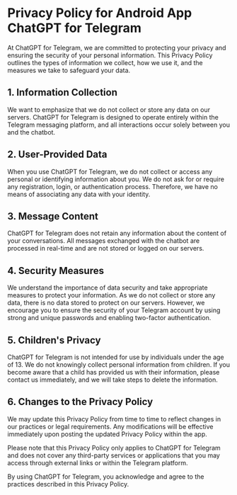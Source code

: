 # Privacy Policy for Android App ChatGPT for Telegram

At ChatGPT for Telegram, we are committed to protecting your privacy and ensuring the security of your personal information. This Privacy Policy outlines the types of information we collect, how we use it, and the measures we take to safeguard your data.

## 1. Information Collection
We want to emphasize that we do not collect or store any data on our servers. ChatGPT for Telegram is designed to operate entirely within the Telegram messaging platform, and all interactions occur solely between you and the chatbot.

## 2. User-Provided Data
When you use ChatGPT for Telegram, we do not collect or access any personal or identifying information about you. We do not ask for or require any registration, login, or authentication process. Therefore, we have no means of associating any data with your identity.

## 3. Message Content
ChatGPT for Telegram does not retain any information about the content of your conversations. All messages exchanged with the chatbot are processed in real-time and are not stored or logged on our servers.

## 4. Security Measures
We understand the importance of data security and take appropriate measures to protect your information. As we do not collect or store any data, there is no data stored to protect on our servers. However, we encourage you to ensure the security of your Telegram account by using strong and unique passwords and enabling two-factor authentication.

## 5. Children's Privacy
ChatGPT for Telegram is not intended for use by individuals under the age of 13. We do not knowingly collect personal information from children. If you become aware that a child has provided us with their information, please contact us immediately, and we will take steps to delete the information.

## 6. Changes to the Privacy Policy
We may update this Privacy Policy from time to time to reflect changes in our practices or legal requirements. Any modifications will be effective immediately upon posting the updated Privacy Policy within the app.

Please note that this Privacy Policy only applies to ChatGPT for Telegram and does not cover any third-party services or applications that you may access through external links or within the Telegram platform.

By using ChatGPT for Telegram, you acknowledge and agree to the practices described in this Privacy Policy.
